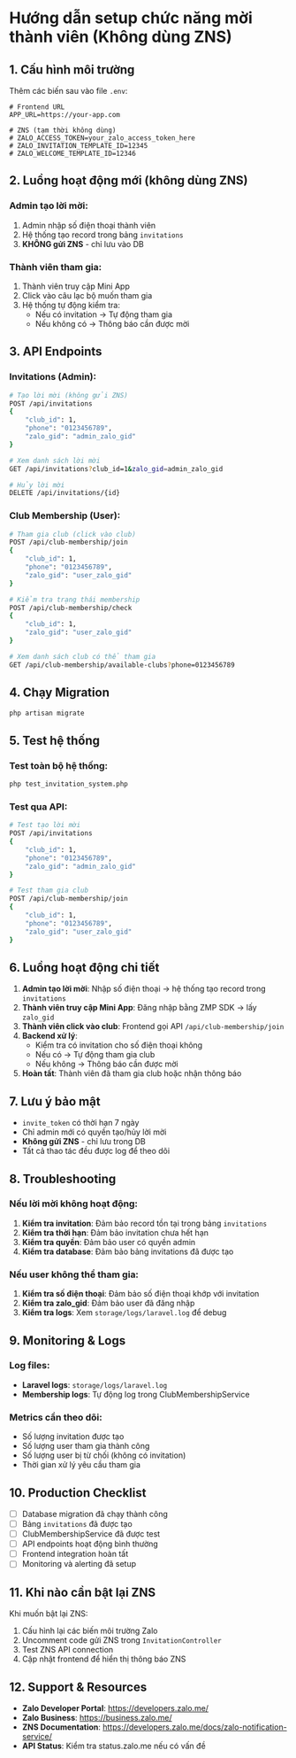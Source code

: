 # Hướng dẫn setup chức năng mời thành viên (Không dùng ZNS)

## 1. Cấu hình môi trường

Thêm các biến sau vào file `.env`:

```env
# Frontend URL
APP_URL=https://your-app.com

# ZNS (tạm thời không dùng)
# ZALO_ACCESS_TOKEN=your_zalo_access_token_here
# ZALO_INVITATION_TEMPLATE_ID=12345
# ZALO_WELCOME_TEMPLATE_ID=12346
```

## 2. Luồng hoạt động mới (không dùng ZNS)

### **Admin tạo lời mời:**
1. Admin nhập số điện thoại thành viên
2. Hệ thống tạo record trong bảng `invitations`
3. **KHÔNG gửi ZNS** - chỉ lưu vào DB

### **Thành viên tham gia:**
1. Thành viên truy cập Mini App
2. Click vào câu lạc bộ muốn tham gia
3. Hệ thống tự động kiểm tra:
   - Nếu có invitation → Tự động tham gia
   - Nếu không có → Thông báo cần được mời

## 3. API Endpoints

### **Invitations (Admin):**
```bash
# Tạo lời mời (không gửi ZNS)
POST /api/invitations
{
    "club_id": 1,
    "phone": "0123456789",
    "zalo_gid": "admin_zalo_gid"
}

# Xem danh sách lời mời
GET /api/invitations?club_id=1&zalo_gid=admin_zalo_gid

# Hủy lời mời
DELETE /api/invitations/{id}
```

### **Club Membership (User):**
```bash
# Tham gia club (click vào club)
POST /api/club-membership/join
{
    "club_id": 1,
    "phone": "0123456789",
    "zalo_gid": "user_zalo_gid"
}

# Kiểm tra trạng thái membership
POST /api/club-membership/check
{
    "club_id": 1,
    "zalo_gid": "user_zalo_gid"
}

# Xem danh sách club có thể tham gia
GET /api/club-membership/available-clubs?phone=0123456789
```

## 4. Chạy Migration

```bash
php artisan migrate
```

## 5. Test hệ thống

### **Test toàn bộ hệ thống:**
```bash
php test_invitation_system.php
```

### **Test qua API:**
```bash
# Test tạo lời mời
POST /api/invitations
{
    "club_id": 1,
    "phone": "0123456789",
    "zalo_gid": "admin_zalo_gid"
}

# Test tham gia club
POST /api/club-membership/join
{
    "club_id": 1,
    "phone": "0123456789",
    "zalo_gid": "user_zalo_gid"
}
```

## 6. Luồng hoạt động chi tiết

1. **Admin tạo lời mời**: Nhập số điện thoại → hệ thống tạo record trong `invitations`
2. **Thành viên truy cập Mini App**: Đăng nhập bằng ZMP SDK → lấy `zalo_gid`
3. **Thành viên click vào club**: Frontend gọi API `/api/club-membership/join`
4. **Backend xử lý**: 
   - Kiểm tra có invitation cho số điện thoại không
   - Nếu có → Tự động tham gia club
   - Nếu không → Thông báo cần được mời
5. **Hoàn tất**: Thành viên đã tham gia club hoặc nhận thông báo

## 7. Lưu ý bảo mật

- `invite_token` có thời hạn 7 ngày
- Chỉ admin mới có quyền tạo/hủy lời mời
- **Không gửi ZNS** - chỉ lưu trong DB
- Tất cả thao tác đều được log để theo dõi

## 8. Troubleshooting

### **Nếu lời mời không hoạt động:**
1. **Kiểm tra invitation**: Đảm bảo record tồn tại trong bảng `invitations`
2. **Kiểm tra thời hạn**: Đảm bảo invitation chưa hết hạn
3. **Kiểm tra quyền**: Đảm bảo user có quyền admin
4. **Kiểm tra database**: Đảm bảo bảng invitations đã được tạo

### **Nếu user không thể tham gia:**
1. **Kiểm tra số điện thoại**: Đảm bảo số điện thoại khớp với invitation
2. **Kiểm tra zalo_gid**: Đảm bảo user đã đăng nhập
3. **Kiểm tra logs**: Xem `storage/logs/laravel.log` để debug

## 9. Monitoring & Logs

### **Log files:**
- **Laravel logs**: `storage/logs/laravel.log`
- **Membership logs**: Tự động log trong ClubMembershipService

### **Metrics cần theo dõi:**
- Số lượng invitation được tạo
- Số lượng user tham gia thành công
- Số lượng user bị từ chối (không có invitation)
- Thời gian xử lý yêu cầu tham gia

## 10. Production Checklist

- [ ] Database migration đã chạy thành công
- [ ] Bảng `invitations` đã được tạo
- [ ] ClubMembershipService đã được test
- [ ] API endpoints hoạt động bình thường
- [ ] Frontend integration hoàn tất
- [ ] Monitoring và alerting đã setup

## 11. Khi nào cần bật lại ZNS

Khi muốn bật lại ZNS:
1. Cấu hình lại các biến môi trường Zalo
2. Uncomment code gửi ZNS trong `InvitationController`
3. Test ZNS API connection
4. Cập nhật frontend để hiển thị thông báo ZNS

## 12. Support & Resources

- **Zalo Developer Portal**: https://developers.zalo.me/
- **Zalo Business**: https://business.zalo.me/
- **ZNS Documentation**: https://developers.zalo.me/docs/zalo-notification-service/
- **API Status**: Kiểm tra status.zalo.me nếu có vấn đề
